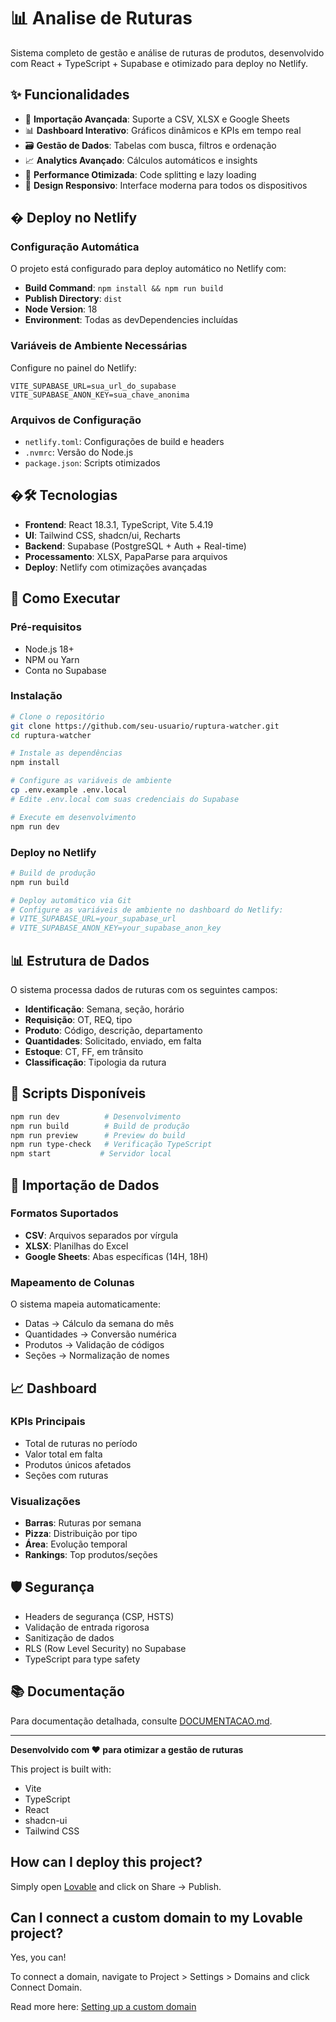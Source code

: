 # 📊 Analise de Ruturas

Sistema completo de gestão e análise de ruturas de produtos, desenvolvido com React + TypeScript + Supabase e otimizado para deploy no Netlify.

## ✨ Funcionalidades

- 📁 **Importação Avançada**: Suporte a CSV, XLSX e Google Sheets
- 📊 **Dashboard Interativo**: Gráficos dinâmicos e KPIs em tempo real
- 🗃 **Gestão de Dados**: Tabelas com busca, filtros e ordenação
- 📈 **Analytics Avançado**: Cálculos automáticos e insights
- 🚀 **Performance Otimizada**: Code splitting e lazy loading
- 📱 **Design Responsivo**: Interface moderna para todos os dispositivos

## � Deploy no Netlify

### Configuração Automática
O projeto está configurado para deploy automático no Netlify com:

- **Build Command**: `npm install && npm run build`
- **Publish Directory**: `dist`
- **Node Version**: 18
- **Environment**: Todas as devDependencies incluídas

### Variáveis de Ambiente Necessárias
Configure no painel do Netlify:
```
VITE_SUPABASE_URL=sua_url_do_supabase
VITE_SUPABASE_ANON_KEY=sua_chave_anonima
```

### Arquivos de Configuração
- `netlify.toml`: Configurações de build e headers
- `.nvmrc`: Versão do Node.js
- `package.json`: Scripts otimizados

## �🛠 Tecnologias

- **Frontend**: React 18.3.1, TypeScript, Vite 5.4.19
- **UI**: Tailwind CSS, shadcn/ui, Recharts
- **Backend**: Supabase (PostgreSQL + Auth + Real-time)
- **Processamento**: XLSX, PapaParse para arquivos
- **Deploy**: Netlify com otimizações avançadas

## 🚀 Como Executar

### Pré-requisitos
- Node.js 18+
- NPM ou Yarn
- Conta no Supabase

### Instalação
```bash
# Clone o repositório
git clone https://github.com/seu-usuario/ruptura-watcher.git
cd ruptura-watcher

# Instale as dependências
npm install

# Configure as variáveis de ambiente
cp .env.example .env.local
# Edite .env.local com suas credenciais do Supabase

# Execute em desenvolvimento
npm run dev
```

### Deploy no Netlify
```bash
# Build de produção
npm run build

# Deploy automático via Git
# Configure as variáveis de ambiente no dashboard do Netlify:
# VITE_SUPABASE_URL=your_supabase_url
# VITE_SUPABASE_ANON_KEY=your_supabase_anon_key
```

## 📊 Estrutura de Dados

O sistema processa dados de ruturas com os seguintes campos:

- **Identificação**: Semana, seção, horário
- **Requisição**: OT, REQ, tipo
- **Produto**: Código, descrição, departamento
- **Quantidades**: Solicitado, enviado, em falta
- **Estoque**: CT, FF, em trânsito
- **Classificação**: Tipologia da rutura

## 🔧 Scripts Disponíveis

```bash
npm run dev          # Desenvolvimento
npm run build        # Build de produção
npm run preview      # Preview do build
npm run type-check   # Verificação TypeScript
npm start           # Servidor local
```

## 📁 Importação de Dados

### Formatos Suportados
- **CSV**: Arquivos separados por vírgula
- **XLSX**: Planilhas do Excel
- **Google Sheets**: Abas específicas (14H, 18H)

### Mapeamento de Colunas
O sistema mapeia automaticamente:
- Datas → Cálculo da semana do mês
- Quantidades → Conversão numérica
- Produtos → Validação de códigos
- Seções → Normalização de nomes

## 📈 Dashboard

### KPIs Principais
- Total de ruturas no período
- Valor total em falta
- Produtos únicos afetados  
- Seções com ruturas

### Visualizações
- **Barras**: Ruturas por semana
- **Pizza**: Distribuição por tipo
- **Área**: Evolução temporal
- **Rankings**: Top produtos/seções

## 🛡 Segurança

- Headers de segurança (CSP, HSTS)
- Validação de entrada rigorosa
- Sanitização de dados
- RLS (Row Level Security) no Supabase
- TypeScript para type safety

## 📚 Documentação

Para documentação detalhada, consulte [DOCUMENTACAO.md](DOCUMENTACAO.md).

---

**Desenvolvido com ❤️ para otimizar a gestão de ruturas**

This project is built with:

- Vite
- TypeScript
- React
- shadcn-ui
- Tailwind CSS

## How can I deploy this project?

Simply open [Lovable](https://lovable.dev/projects/2f17f380-d0d2-4dde-ae4f-39f967429e95) and click on Share -> Publish.

## Can I connect a custom domain to my Lovable project?

Yes, you can!

To connect a domain, navigate to Project > Settings > Domains and click Connect Domain.

Read more here: [Setting up a custom domain](https://docs.lovable.dev/tips-tricks/custom-domain#step-by-step-guide)
